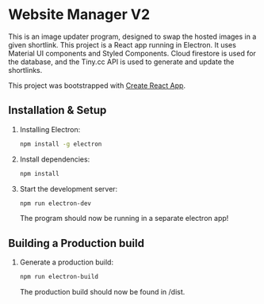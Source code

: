 # Website Manager V2

This is an image updater program, designed to swap the hosted images in a given shortlink. This project is a React app running in Electron. It uses Material UI components and Styled Components. Cloud firestore is used for the database, and the Tiny.cc API is used to generate and update the shortlinks. 

This project was bootstrapped with [Create React App](https://github.com/facebook/create-react-app).

## Installation & Setup

1. Installing Electron:

   ```sh
   npm install -g electron
   ```

2. Install dependencies:

   ```sh
   npm install
   ```

3. Start the development server:

   ```sh
   npm run electron-dev
   ```
   The program should now be running in a separate electron app!

## Building a Production build

1. Generate a production build:

   ```sh
   npm run electron-build
   ```

   The production build should now be found in /dist. 